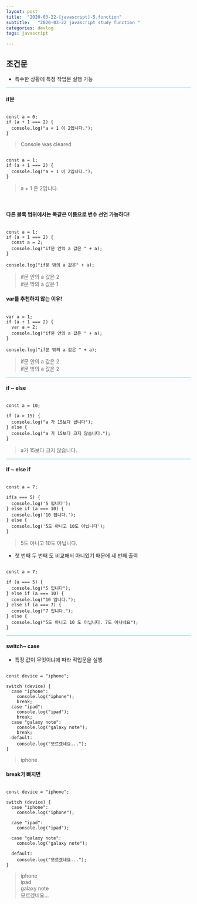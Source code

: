```yaml
---
layout: post
title:  "2020-03-22-[javascript]-5.function"
subtitle:   "2020-03-22 javascript study function "
categories: devlog
tags: javascript

---
```



## 조건문

- 특수한 상황에 특정 작업문 실행 가능


<hr style="height: 1px; background: skyblue; "/>

#### if문

```

const a = 0;
if (a + 1 === 2) {
  console.log("a + 1 이 2입니다.");
}

```

> Console was cleared

```

const a = 1;
if (a + 1 === 2) {
  console.log("a + 1 이 2입니다.");
}

```

> a + 1 은 2입니다.

<br/>

#### 다른 블록 범위에서는 똑같은 이름으로 변수 선언 가능하다!

```

const a = 1;
if (a + 1 === 2) {
  const a = 2;
  console.log("if문 안의 a 값은 " + a);
}

console.log("if문 밖의 a 값은" + a);

```

> if문 안의 a 값은 2 <br/>
> if문 밖의 a 값은 1

#### var를 추천하지 않는 이유!

```

var a = 1;
if (a + 1 === 2) {
  var a = 2;
  console.log("if문 안의 a 값은 " + a);
}

console.log("if문 밖의 a 값은 " + a);

```

> if문 안의 a 값은 2 <br/>
> if문 밖의 a 값은 2

<hr style="height: 1px; background: skyblue; "/>

#### if ~ else

```

const a = 10;

if (a > 15) {
  console.log("a 가 15보다 큽니다");
} else {
  console.log("a 가 15보다 크지 않습니다.");
}

```

> a가 15보다 크지 않습니다.

<hr style="height: 1px; background: skyblue; "/>

#### if ~ else if

```

const a = 7;

if(a === 5) {
  console.log('5 입니다');
} else if (a === 10) {
  console.log('10 입니다.');
} else {
  console.log('5도 아니고 10도 아닙니다');
}

```

> 5도 아니고 10도 아닙니다.

- 첫 번째 두 번째 도 비교해서 아니었기 때문에 세 번째 출력


```

const a = 7;

if (a === 5) {
  console.log("5 입니다");
} else if (a === 10) {
  console.log("10 입니다.");
} else if (a === 7) {
  console.log("7 입니다.");
} else {
  console.log("5도 아니고 10 도 아닙니다. 7도 아니네요");
}

```

 <hr style="height: 1px; background: skyblue; "/>

#### switch~ case

- 특정 값이 무엇이냐에 따라 작업문을 실행

```

const device = "iphone";

switch (device) {
  case "iphone":
    console.log("iphone");
    break;
  case "ipad":
    console.log("ipad");
    break;
  case "galaxy note":
    console.log("galaxy note");
    break;
  default:
    console.log("모르겠네요...");
}

```

> iphone

#### break가 빠지면

```

const device = "iphone";

switch (device) {
  case "iphone":
    console.log("iphone");

  case "ipad":
    console.log("ipad");

  case "galaxy note":
    console.log("galaxy note");

  default:
    console.log("모르겠네요...");
}

```

> iphone <br/>
> ipad <br/>
> galaxy note <br/>
> 모르겠네요...
